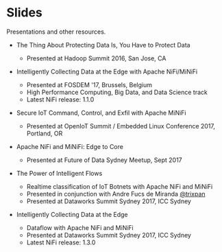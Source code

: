 # Slides
Presentations and other resources. 

* The Thing About Protecting Data Is, You Have to Protect Data
    - Presented at Hadoop Summit 2016, San Jose, CA

* Intelligently Collecting Data at the Edge with Apache NiFi/MiNiFi
    - Presented at FOSDEM '17, Brussels, Belgium
    - High Performance Computing, Big Data, and Data Science track
    - Latest NiFi release: 1.1.0
    
* Secure IoT Command, Control, and Exfil with Apache MiNiFi
    - Presented at OpenIoT Summit / Embedded Linux Conference 2017, Portland, OR
    
* Apache NiFi and MiNiFi: Edge to Core
    - Presented at Future of Data Sydney Meetup, Sept 2017
    
* The Power of Intelligent Flows
    - Realtime classification of IoT Botnets with Apache NiFi and MiNiFi
    - Presented in conjunction with Andre Fucs de Miranda [@trixpan](https://github.com/trixpan)
    - Presented at Dataworks Summit Sydney 2017, ICC Sydney
    
* Intelligently Collecting Data at the Edge
    - Dataflow with Apache NiFi and MiNiFi
    - Presented at Dataworks Summit Sydney 2017, ICC Sydney
    - Latest NiFi release: 1.3.0
